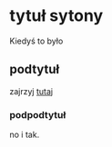 # tytuł sytony

Kiedyś to było

## podtytuł

zajrzyj [tutaj](https://websamuraj.pl)

### podpodtytuł

no i tak.
